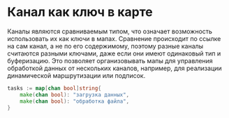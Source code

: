 # Канал как ключ в карте

Каналы являются сравниваемым типом, что означает возможность использовать их как ключи в мапах. Сравнение происходит по ссылке на сам канал, а не по его содержимому, поэтому разные каналы считаются разными ключами, даже если они имеют одинаковый тип и буферизацию. Это позволяет организовывать мапы для управления обработкой данных от нескольких каналов, например, для реализации динамической маршрутизации или подписок.

```go
tasks := map[chan bool]string{
    make(chan bool): "загрузка данных",
    make(chan bool): "обработка файла",
}
```
